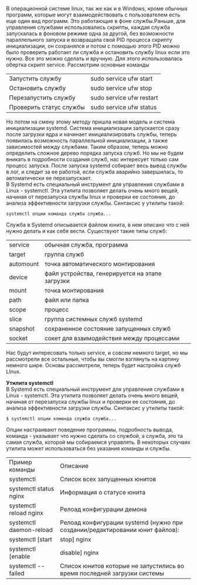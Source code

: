 В операционной системе linux, так же как и в Windows, кроме обычных программ, которые могут взаимодействовать с пользователем есть еще один вид программ. Это работающие в фоне службы.Раньше, для управления службами использовались скрипты, каждая служба запускалась в фоновом режиме одна за другой, без возможности параллельного запуска и возвращала свой PID процесса скрипту инициализации, он сохранялся и потом с помощью этого PID можно было проверить работает ли служба и остановить службу linux если это нужно. Все это можно сделать и вручную. Для этого использовалась обертка скрипт service. Рассмотрим основные команды




|  |  |
| --- | --- |
| Запустить службу | sudo service ufw start |
| Остановить службу | sudo service ufw stop |
| Перезапустить службу | sudo service ufw restart |
| Проверить статус службы | sudo service ufw status |


Но потом на смену этому методу пришла новая модель и система инициализации systemd. Система инициализации запускается сразу после загрузки ядра и начинает инициализировать службы, теперь появилась возможность параллельной инициализации, а также зависимостей между службами. Таким образом, теперь можно определить сложное дерево порядка запуска служб. Но мы не будем вникать в подробности создания служб, нас интересует только сам процесс запуска. После запуска systemd собирает весь вывод службы в лог, и следит за ее работой, если служба аварийно завершилась, то автоматически ее перезапускает.  
В Systemd есть специальный инструмент для управления службами в Linux - systemctl. Эта утилита позволяет делать очень много вещей, начиная от перезапуска службы linux и проверки ее состояния, до анализа эффективности загрузки службы. Синтаксис у утилиты такой:


`systemctl опции команда служба служба...`


Служба в Systemd описывается файлом юнита, в нем описано что с ней нужно делать и как себя вести. Существуют такие типы служб:




|  |  |
| --- | --- |
| service | обычная служба, программа |
| target | группа служб |
| automount | точка автоматического монтирования |
| device | файл устройства, генерируется на этапе загрузки |
| mount | точка монтирования |
| path | файл или папка |
| scope | процесс |
| slice | группа системных служб systemd |
| snapshot | сохраненное состояние запущенных служб |
| socket | сокет для взаимодействия между процессами |


Нас будут интересовать только service, и совсем немного target, но мы рассмотрели все остальные, чтобы вы смогли взглянуть на картину немного шире. Основы рассмотрели, теперь будет настройка служб LInux.


**Утилита systemctl**  
В Systemd есть специальный инструмент для управления службами в Linux - systemctl. Эта утилита позволяет делать очень много вещей, начиная от перезапуска службы linux и проверки ее состояния, до анализа эффективности загрузки службы. Синтаксис у утилиты такой:


`$ systemctl опции команда служба служба...`


Опции настраивают поведение программы, подробность вывода, команда - указывает что нужно сделать со службой, а служба, это та самая служба, которой мы собираемся управлять. В некоторых случаях утилита может использоваться без указания команды и службы.




|  |  |
| --- | --- |
| Пример команды | Описание |
| systemctl | Список всех запущенных юнитов |
| systemctl status nginx | Информация о статусе юнита |
| systemctl reload nginx | Релоад конфигурации демона |
| systemctl daemon-reload | Релоад конфигурации systemd (нужно при создании/редактировании юнит файлов): |
| systemctl [start|stop] nginx | Запустить/остановить юнит |
| systemctl [enable|disable] nginx | Включить/выключить автозапуск юнита при загрузке системы |
| systemctl --failed | Список юнитов которые не запустились во время последней загрузки системы |


 

